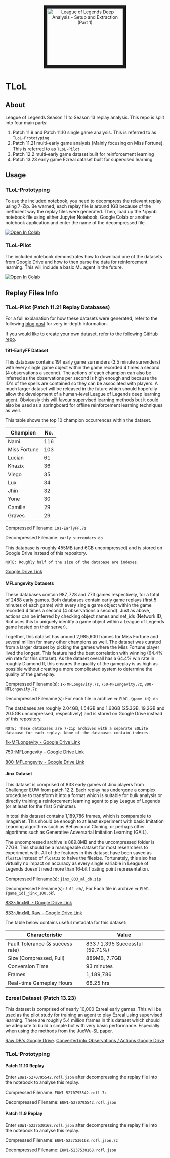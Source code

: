 <div align="center">
    <a href="https://www.youtube.com/watch?v=Mz7NbIgJqsc"
       target="_blank">
       <img src="http://img.youtube.com/vi/Mz7NbIgJqsc/0.jpg"
            alt="League of Legends Deep Analysis - Setup and Extraction (Part 1)"
            width="240" height="180" border="10" />
    </a>
</div>

# TLoL

## About

League of Legends Season 11 to Season 13 replay analysis.
This repo is split into four main parts:

1. Patch 11.9 and Patch 11.10 single game analysis. This is referred to as `TLoL-Prototyping`
2. Patch 11.21 multi-early game analysis (Mainly focusing on Miss Fortune). This is referred to as `TLoL-Pilot`
3. Patch 12.2 multi-early game dataset built for reinforcement learning
4. Patch 13.23 early game Ezreal dataset built for supervised learning

## Usage

### TLoL-Prototyping

To use the included notebook, you need to decompress the relevant replay using
7-Zip. Be warned, each replay file is around 1GB because of the inefficient
way the replay files were generated. Then, load up the *.ipynb notebook file
using either Jupyter Notebook, Google Colab or another notebook application
and enter the name of the decompressed file.

[![Open In Colab](https://colab.research.google.com/assets/colab-badge.svg)](https://colab.research.google.com/github/MiscellaneousStuff/tlol/blob/main/tlol-replay_analysis.ipynb)

### TLoL-Pilot

The included notebook demonstrates how to download one of the datasets from
Google Drive and how to then parse the data for reinforcement learning. This
will include a basic ML agent in the future.

[![Open In Colab](https://colab.research.google.com/assets/colab-badge.svg)](https://colab.research.google.com/github/MiscellaneousStuff/tlol/blob/main/League_of_Legends_Patch_11_21_(Reinforcement_Learning).ipynb)

## Replay Files Info

### TLoL-Pilot (Patch 11.21 Replay Databases)

For a full explanation for how these datasets were generated, refer
to the following [blog post](https://miscellaneousstuff.github.io/project/2021/11/19/tlol-part-6-dataset-generation.html)
for very in-depth information.

If you would like to create your own dataset, refer to the following
[GitHub repo](https://github.com/MiscellaneousStuff/tlol-py).

#### 191-EarlyFF Dataset

This database contains 191 early game surrenders (3.5 minute surrenders)
with every single game
object within the game recorded 4 times a second (4 observations a
second). The actions of each champion can also be inferred as the
observations per second is high enough and because the ID's of
the spells are contained so they can be associated with players.
A much larger dataset will be released in the future which should
hopefully allow the development of a human-level League of Legends
deep learning agent. Obviously this will favour supervised learning
methods but it could also be used as a springboard for offline
reinforcement learning techniques as well.

This table shows the top 10 champion occurrences within the dataset.

| Champion     | No. |
| ------------ | --- |
| Nami         | 116 |
| Miss Fortune | 103 |
| Lucian       | 61  |
| Khazix       | 36  |
| Viego        | 35  |
| Lux          | 34  |
| Jhin         | 32  |
| Yone         | 30  |
| Camille      | 29  |
| Graves       | 29  |

Compressed Filename:   `191-EarlyFF.7z`

Decompressed Filename: `early_surrenders.db`

This database is roughly 455MB (and 6GB uncompressed)
and is stored on Google Drive instead of this repository.

`NOTE: Roughly half of the size of the database are indexes.`

[Google Drive Link](https://drive.google.com/file/d/1wcOPYvQ3j3vnoA3TN_fk_n5LI6CJ_GU3/view?usp=sharing)

#### MFLongevity Datasets

These databases contain 987, 728 and 773 games respectively, for a total of 2488 early games.
Both databases contain early game replays
(first 5 minutes of each game) with every single
game object within the game recorded 4 times a second (4 observations
a second). Just as above, actions can be inferred by checking object
names and net_ids (Network ID, Riot uses this to uniquely identify
a game object within a League of Legends game hosted on their server).

Together, this dataset has around 2,985,600 frames for Miss Fortune and several
million for many other champions as well. The
dataset was curated from a larger dataset by picking the games
where the Miss Fortune player lived the longest. This feature had
the best correlation with winning (64.4% win rate for this dataset).
As the dataset overall has a 64.4% win rate in roughly Diamond II,
this ensures the quality of the gameplay is as high as possible
without creating a more complicated system to determine the
quality of the gameplay.

<!--
The `1k-MFLongevity` is better suited to actually creating a deep learning
bot as it contains roughly 1,185,600 frames for Miss Fortune. The
dataset was curated from a larger dataset by picking the games
where the Miss Fortune player lived the longest. This feature had
the best correlation with winning (64.4% win rate for this dataset).
As the dataset overall has a 64.4% win rate in roughly Diamond II,
this ensures the quality of the gameplay is as high as possible
without creating a more complicated system to determine the
quality of the gameplay.
-->

Compressed Filename(s):   `1k-MFLongevity.7z`, `750-MFLongevity.7z`, `800-MFLongevity.7z`

Decompressed Filename(s): For each file in archive => `EUW1-{game_id}.db`

The databases are roughly 2.04GB, 1.54GB and 1.63GB (25.3GB, 19.2GB and 20.5GB uncompressed, respectively)
and is stored on Google Drive instead of this repository.

`NOTE: These databases are 7-zip archives with a separate
SQLite database for each replay. None of the databases
contain indexes.`

[1k-MFLongevity - Google Drive Link](https://drive.google.com/file/d/1wSRmOP0kzYniPn9FBHAl8AvfIR6QkA66/view?usp=sharing)

[750-MFLongevity - Google Drive Link](https://drive.google.com/file/d/1Isaz3kd2SOmcdr4hrtiucM5pmXFK6YL6/view?usp=sharing)

[800-MFLongevity - Google Drive Link](https://drive.google.com/file/d/1SFKdVKpLS9Dg_v2kzZaZL_s5MJ5t4UZ1/view?usp=sharing)

#### Jinx Dataset

This dataset is comprised of 833 early games of Jinx players from
Challenger EUW from patch 12.2. Each replay has undergone a complex
procedure to transform it into a format which is suitable for bulk
analysis or directly training a reinforcement learning agent to
play League of Legends (or at least for the first 5 minutes).

In total this dataset contains 1,189,786 frames, which is
comparable to ImageNet. This should be enough to at least
experiment with basic Imitation Learning algorithms such as
Behavioural Cloning, or perhaps
other algorithms such as Generative Adversarial Imitation
Learning (GAIL).

The uncompressed archive is 889.8MB and the uncompressed folder
is 7.7GB. This should be a manageable dataset for most researchers
to experiment with. All of the features in this dataset have
been saved as `float16` instead of `float32` to halve the filesize.
Fortunately, this also has virtually no impact on accuracy as
every single variable in League of Legends doesn't need more
than 16-bit floating point representation.

Compressed Filename(s):   `jinx_833_ml_db.zip`

Decompressed Filename(s): `full_db/`, For Each file in archive => `EUW1-{game_id}_jinx_100.pkl`

[833-JinxML - Google Drive Link](https://drive.google.com/file/d/1TixmBz2B00kTOPLivkSbfsyDbf1-qNvt/view?usp=sharing)

[833-JinxML Raw - Google Drive Link](https://drive.google.com/file/d/19SAtYSrY8j8vwox4Lu765CJCFUrX0ke_/view?usp=sharing)

The table below contains useful metadata for this dataset:

| Characteristic     | Value |
| ------------ | --- |
| Fault Tolerance (& success rate) | 833 / 1,395 Successful (59.71%) |
| Size (Compressed, Full)        | 889MB, 7.7GB |
| Conversion Time | 93 minutes |
| Frames       | 1,189,786  |
| Real-time Gameplay Hours | 68.25 hrs |

### Ezreal Dataset (Patch 13.23)

This dataset is comprised of nearly 10,000 Ezreal early games. This will
be used as the pilot study for training an agent to play Ezreal using supervised learning.
There are roughly 5.4 million frames in this dataset which should be adequate to build a simple
bot with very basic performance. Especially when using the methods from the JueWu-SL paper.

[Raw DB's Google Drive](https://drive.google.com/file/d/1EXjJD1h9GNN4A8e7SaZB0HhRXcdmHeho/view?usp=sharing).
[Converted into Observations / Actions Google Drive](https://drive.google.com/file/d/1xcGVd8kD98J9QxM866MSx-cELzxgT3GU/view?usp=sharing)

### TLoL-Prototyping

#### Patch 11.10 Replay

Enter `EUW1-5270795542.rofl.json` after decompressing the replay file
into the notebook to analyse this replay.

Compressed Filename:   `EUW1-5270795542.rofl.7z`

Decompressed Filename: `EUW1-5270795542.rofl.json`

#### Patch 11.9 Replay

Enter `EUW1-5237530168.rofl.json` after decompressing the replay file
into the notebook to analyse this replay.

Compressed Filename:   `EUW1-5237530168.rofl.json.7z`

Decompressed Filename: `EUW1-5237530168.rofl.json`
